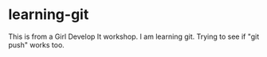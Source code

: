 # learning-git
This is from a Girl Develop It workshop.
I am learning git.
Trying to see if "git push" works too.
